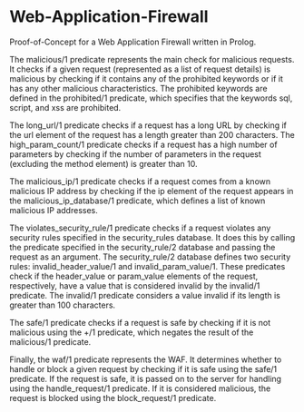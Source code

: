 # Web-Application-Firewall
Proof-of-Concept for a Web Application Firewall written in Prolog.

The malicious/1 predicate represents the main check for malicious requests. It checks if a given request (represented as a list of request details) is malicious by checking if it contains any of the prohibited keywords or if it has any other malicious characteristics. The prohibited keywords are defined in the prohibited/1 predicate, which specifies that the keywords sql, script, and xss are prohibited.

The long_url/1 predicate checks if a request has a long URL by checking if the url element of the request has a length greater than 200 characters. The high_param_count/1 predicate checks if a request has a high number of parameters by checking if the number of parameters in the request (excluding the method element) is greater than 10.

The malicious_ip/1 predicate checks if a request comes from a known malicious IP address by checking if the ip element of the request appears in the malicious_ip_database/1 predicate, which defines a list of known malicious IP addresses.

The violates_security_rule/1 predicate checks if a request violates any security rules specified in the security_rules database. It does this by calling the predicate specified in the security_rule/2 database and passing the request as an argument. The security_rule/2 database defines two security rules: invalid_header_value/1 and invalid_param_value/1. These predicates check if the header_value or param_value elements of the request, respectively, have a value that is considered invalid by the invalid/1 predicate. The invalid/1 predicate considers a value invalid if its length is greater than 100 characters.

The safe/1 predicate checks if a request is safe by checking if it is not malicious using the \+/1 predicate, which negates the result of the malicious/1 predicate.

Finally, the waf/1 predicate represents the WAF. It determines whether to handle or block a given request by checking if it is safe using the safe/1 predicate. If the request is safe, it is passed on to the server for handling using the handle_request/1 predicate. If it is considered malicious, the request is blocked using the block_request/1 predicate.

